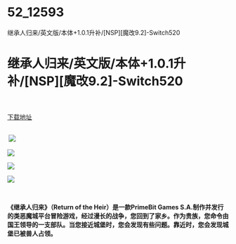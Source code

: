 # 52_12593
继承人归来/英文版/本体+1.0.1升补/[NSP][魔改9.2]-Switch520
# 继承人归来/英文版/本体+1.0.1升补/[NSP][魔改9.2]-Switch520
 <br/></br>
[下载地址](https://www.switch520.cc/article/12593 "下载地址")
<br/></br>

<p><strong>&nbsp;<img src="https://www.switch520.cc/muke_img/upload_art_editor_20210416-1_c0f2f39451c438e11ff5b8b7c7208ffb.jpg"> </strong></p>
<p><strong><img src="https://www.switch520.cc/muke_img/upload_art_editor_20210416-1_e2b58199d2628d5e086335227779c2c0.jpg"></strong></p>
<p><strong><img src="https://www.switch520.cc/muke_img/upload_art_editor_20210416-1_9d529b6c78296607f52eda119e210490.jpg"></strong></p>
<p><strong><img src="https://www.switch520.cc/muke_img/upload_art_editor_20210416-1_667b1bbe9924f9de938b678d46f1416c.jpg"></strong></p>
<p><strong>&nbsp;</strong></p>
<p><strong>《继承人归来》（Return of the Heir）是一款PrimeBit Games S.A.制作并发行的类恶魔城平台冒险游戏，经过漫长的战争，您回到了家乡。作为贵族，您命令由国王领导的一支部队。当您接近城堡时，您会发现有些问题。靠近时，您会发现城堡已被兽人占领。</strong></p>
<p>&nbsp;</p>
